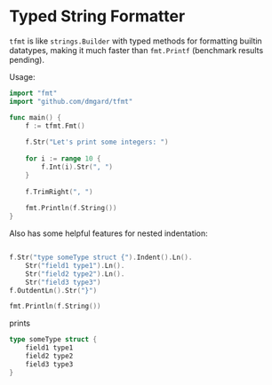 # Typed String Formatter

`tfmt` is like `strings.Builder` with typed methods for formatting builtin datatypes, making it much faster than `fmt.Printf` (benchmark results pending).

Usage:
```go
import "fmt"
import "github.com/dmgard/tfmt"

func main() {
	f := tfmt.Fmt()
	
	f.Str("Let's print some integers: ")
	
	for i := range 10 {
		f.Int(i).Str(", ")
	}
	
	f.TrimRight(", ")
	
	fmt.Println(f.String())
}
```

Also has some helpful features for nested indentation:

```go

f.Str("type someType struct {").Indent().Ln().
	Str("field1 type1").Ln().
	Str("field2 type2").Ln().
	Str("field3 type3")
f.OutdentLn().Str("}")

fmt.Println(f.String())
```

prints

```go
type someType struct {
	field1 type1
	field2 type2
	field3 type3
}
```
